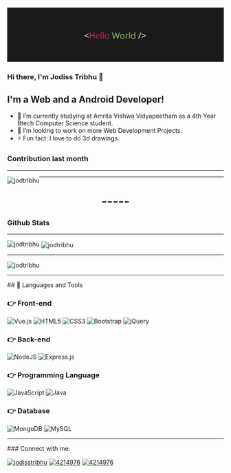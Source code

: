 ![Header](https://github.com/AashimaAhuja/AashimaAhuja/blob/main/images/banner.png)
### Hi there, I'm Jodiss Tribhu  👋

## I'm a Web and a Android Developer!
- 🏫 I’m currently studying at Amrita Vishwa Vidyapeetham as a 4th Year Btech Computer Science student.
- 👯 I’m looking to work on more Web Development Projects.
- ⚡ Fun fact: I love to do 3d drawings.

<h3 align="left">Contribution last month</h3>
<hr>
<p>
  <img align="left" src="https://activity-graph.herokuapp.com/graph?username=jodtribhu&theme=xcode" alt="jodtribhu" />
</p>
<hr>
<h1 align="center"> ----- </h1>
<h3 align="left">Github Stats</h3>
<hr>
<p>
  <img align="left" src="https://github-readme-stats.vercel.app/api/top-langs?username=jodtribhu&show_icons=true&theme=dark&locale=en&layout=compact" alt="jodtribhu" />
   <p>&nbsp;<img align="center" src="https://github-readme-stats.vercel.app/api?username=jodtribhu&show_icons=true&theme=dark&locale=en" alt="jodtribhu" /></p>
</p>
 
<hr>
<p>
  <img align="center" src="https://github-readme-streak-stats.herokuapp.com/?user=jodtribhu&theme=highcontrast" alt="jodtribhu" />
</p>

<hr>
## 🚀 Languages and Tools

### 👉 Front-end
<p>
<img alt="Vue.js" src="https://img.shields.io/badge/vuejs-%2335495e.svg?style=for-the-badge&logo=vue-dot-js&logoColor=%234FC08D"/>
<img alt="HTML5" src="https://img.shields.io/badge/html5-%23E34F26.svg?style=for-the-badge&logo=html5&logoColor=white"/>
<img alt="CSS3" src="https://img.shields.io/badge/css3-%231572B6.svg?style=for-the-badge&logo=css3&logoColor=white"/>
<img alt="Bootstrap" src="https://img.shields.io/badge/bootstrap-%23563D7C.svg?style=for-the-badge&logo=bootstrap&logoColor=white"/>
<img alt="jQuery" src="https://img.shields.io/badge/jquery-%230769AD.svg?style=for-the-badge&logo=jquery&logoColor=white"/>
</p>

### 👉 Back-end
<p>
<img alt="NodeJS" src="https://img.shields.io/badge/node.js-%2343853D.svg?style=for-the-badge&logo=node-dot-js&logoColor=white"/>
<img alt="Express.js" src="https://img.shields.io/badge/express.js-%23404d59.svg?style=for-the-badge&logo=express&logoColor=%2361DAFB"/>
</p>

### 👉 Programming Language
<p>
<img alt="JavaScript" src="https://img.shields.io/badge/javascript-%23323330.svg?style=for-the-badge&logo=javascript&logoColor=%23F7DF1E"/>
<img alt="Java" src="https://img.shields.io/badge/java-%23ED8B00.svg?style=for-the-badge&logo=java&logoColor=white"/>  
</p>

### 👉 Database  
<p>
<img alt="MongoDB" src ="https://img.shields.io/badge/MongoDB-%234ea94b.svg?style=for-the-badge&logo=mongodb&logoColor=white"/>
<img alt="MySQL" src="https://img.shields.io/badge/mysql-%2300f.svg?style=for-the-badge&logo=mysql&logoColor=white"/> 
</p>

<hr>
### Connect with me:
<p align="left">
<a href="https://www.linkedin.com/in/jodiss-tribhu-9676a8173/" target="blank"><img align="center" src="https://raw.githubusercontent.com/rahuldkjain/github-profile-readme-generator/master/src/images/icons/Social/linked-in-alt.svg" alt="jodisstribhu" height="30" width="40" /></a>
<a href=" https://stackoverflow.com/users/14906807/doj" target="blank"><img align="center" src="https://raw.githubusercontent.com/rahuldkjain/github-profile-readme-generator/master/src/images/icons/Social/stack-overflow.svg" alt="4214976" height="30" width="40" /></a>
<a href="https://www.reddit.com/user/freakma-shadow" target="blank"><img align="center" src="https://cdn.jsdelivr.net/npm/simple-icons@3.0.1/icons/reddit.svg" alt="4214976" height="30" width="40" /></a>


